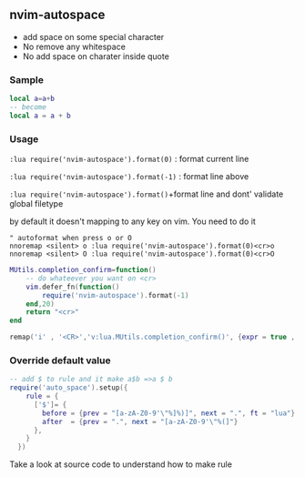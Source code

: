 ## nvim-autospace
- add space on some special character
- No remove any whitespace
- No add space on charater inside quote
### Sample
``` lua
local a=a+b
-- become
local a = a + b
```
### Usage

`:lua require('nvim-autospace').format(0)` : format current line

`:lua require('nvim-autospace').format(-1)` : format line above

`:lua require('nvim-autospace').format()`+format line and dont' validate global filetype


by default it doesn't mapping to any key on vim.
You need to do it
``` vim
" autoformat when press o or O
nnoremap <silent> o :lua require('nvim-autospace').format(0)<cr>o
nnoremap <silent> O :lua require('nvim-autospace').format(0)<cr>O

```

``` lua
MUtils.completion_confirm=function()
    -- do whateever you want on <cr>
    vim.defer_fn(function()
        require('nvim-autospace').format(-1)
    end,20)
    return "<cr>"
end

remap('i' , '<CR>','v:lua.MUtils.completion_confirm()', {expr = true , noremap = true})

```

### Override default value
``` lua
-- add $ to rule and it make a$b =>a $ b
require('auto_space').setup({
    rule = {
      ['$']= {
        before = {prev = "[a-zA-Z0-9'\"%]%)]", next = ".", ft = "lua"},
        after  = {prev = ".", next = "[a-zA-Z0-9'\"%(]"}
      },
    }
  })
```
Take a look at source code to understand how to make rule
